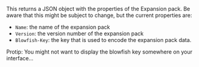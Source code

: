 This returns a JSON object with the properties of the Expansion pack. Be aware that this might be subject to change, but the current properties are:

- `Name`: the name of the expansion pack
- `Version`: the version number of the expansion pack
- `Blowfish-Key`: the key that is used to encode the expansion pack data.

Protip: You might not want to display the blowfish key somewhere on your interface...

